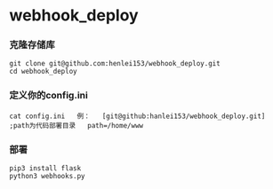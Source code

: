 # webhook_deploy

### 克隆存储库
```git clone git@github.com:henlei153/webhook_deploy.git```  
```cd webhook_deploy```

### 定义你的config.ini
`cat config.ini  
例：  
[git@github:hanlei153/webhook_deploy.git]  
;path为代码部署目录  
path=/home/www`

### 部署
```pip3 install flask```  
```python3 webhooks.py```
